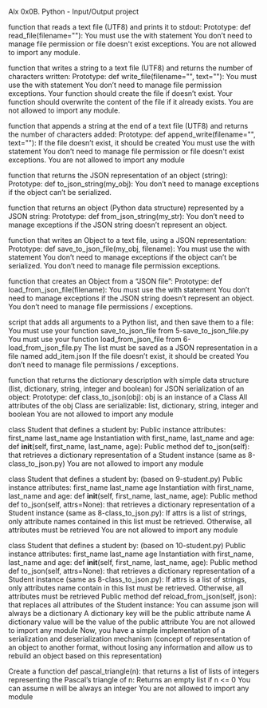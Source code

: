 Alx 0x0B. Python - Input/Output project

function that reads a text file (UTF8) and prints it to stdout:
Prototype: def read_file(filename=""):
You must use the with statement
You don’t need to manage file permission or file doesn't exist exceptions.
You are not allowed to import any module.

function that writes a string to a text file (UTF8) and returns the number of characters written:
Prototype: def write_file(filename="", text=""):
You must use the with statement
You don’t need to manage file permission exceptions.
Your function should create the file if doesn’t exist.
Your function should overwrite the content of the file if it already exists.
You are not allowed to import any module.

function that appends a string at the end of a text file (UTF8) and returns the number of characters added:
Prototype: def append_write(filename="", text=""):
If the file doesn’t exist, it should be created
You must use the with statement
You don’t need to manage file permission or file doesn't exist exceptions.
You are not allowed to import any module

function that returns the JSON representation of an object (string):
Prototype: def to_json_string(my_obj):
You don’t need to manage exceptions if the object can’t be serialized.

function that returns an object (Python data structure) represented by a JSON string:
Prototype: def from_json_string(my_str):
You don’t need to manage exceptions if the JSON string doesn’t represent an object.

function that writes an Object to a text file, using a JSON representation:
Prototype: def save_to_json_file(my_obj, filename):
You must use the with statement
You don’t need to manage exceptions if the object can’t be serialized.
You don’t need to manage file permission exceptions.

function that creates an Object from a “JSON file”:
Prototype: def load_from_json_file(filename):
You must use the with statement
You don’t need to manage exceptions if the JSON string doesn’t represent an object.
You don’t need to manage file permissions / exceptions.

script that adds all arguments to a Python list, and then save them to a file:
You must use your function save_to_json_file from 5-save_to_json_file.py
You must use your function load_from_json_file from 6-load_from_json_file.py
The list must be saved as a JSON representation in a file named add_item.json
If the file doesn’t exist, it should be created
You don’t need to manage file permissions / exceptions.

function that returns the dictionary description with simple data structure (list, dictionary, string, integer and boolean) for JSON serialization of an object:
Prototype: def class_to_json(obj):
obj is an instance of a Class
All attributes of the obj Class are serializable: list, dictionary, string, integer and boolean
You are not allowed to import any module

class Student that defines a student by:
Public instance attributes:
first_name
last_name
age
Instantiation with first_name, last_name and age: def __init__(self, first_name, last_name, age):
Public method def to_json(self): that retrieves a dictionary representation of a Student instance (same as 8-class_to_json.py)
You are not allowed to import any module

 class Student that defines a student by: (based on 9-student.py)
Public instance attributes:
first_name
last_name
age
Instantiation with first_name, last_name and age: def __init__(self, first_name, last_name, age):
Public method def to_json(self, attrs=None): that retrieves a dictionary representation of a Student instance (same as 8-class_to_json.py):
If attrs is a list of strings, only attribute names contained in this list must be retrieved.
Otherwise, all attributes must be retrieved
You are not allowed to import any module

class Student that defines a student by: (based on 10-student.py)
Public instance attributes:
first_name
last_name
age
Instantiation with first_name, last_name and age: def __init__(self, first_name, last_name, age):
Public method def to_json(self, attrs=None): that retrieves a dictionary representation of a Student instance (same as 8-class_to_json.py):
If attrs is a list of strings, only attributes name contain in this list must be retrieved.
Otherwise, all attributes must be retrieved
Public method def reload_from_json(self, json): that replaces all attributes of the Student instance:
You can assume json will always be a dictionary
A dictionary key will be the public attribute name
A dictionary value will be the value of the public attribute
You are not allowed to import any module
Now, you have a simple implementation of a serialization and deserialization mechanism (concept of representation of an object to another format, without losing any information and allow us to rebuild an object based on this representation)

Create a function def pascal_triangle(n): that returns a list of lists of integers representing the Pascal’s triangle of n:
Returns an empty list if n <= 0
You can assume n will be always an integer
You are not allowed to import any module
